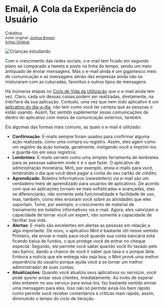 Email, A Cola da Experiência do Usuário
=======================================
Créditos<br/>
<small>Autor original: [Joshua Brewer](http://52weeksofux.com/)<br/>[Artigo Original](http://52weeksofux.com/post/780958988/email-the-glue-of-ux)</small>

![Crianças estudando](http://media.tumblr.com/tumblr_l56uduk4JC1qz8ohs.png "Crianças estudando")

Com o crescimento das redes sociais, o e-mail tem ficado em segundo plano se comparado a tweets e posts na linha do tempo, sendo um meio antiquado de enviar mensagens. Mas o e-mail ainda é um gigantesco meio de comunicação e as mensagens sérias das empresas ainda não se misturaram com as cutucadas, favoritos e outros tipos de mensagens.

Há inúmeras etapas no [Ciclo de Vida da Utilização](https://github.com/erickpatrick/traducoes/blob/master/artigos/experiencia-do-usuario/52-semanas-experiencia-usuario/semanas/06/20140523-ciclo-vida-utilizacao.md) que o e-mail ainda tem vez. Claro, cada um dessas coisas podem ser realizadas, diretamente, na interface da sua aplicação. Contudo, uma vez que nem todo aplicativo é um [aplicativo do dia-a-dia](http://bokardo.com/archives/everyday-app/), não tem como você ter certeza que as pessoas o estão usando. Assim, faz sentido suplementar essas comunicações de dentro do aplicativo com meios de comunicação externos, também.

Eis algumas das formas mais comuns, as quais o e-mail é utilizado:

- **Confirmação**: E-mails sempre foram usados para confirmar alguma ação realizada, como uma compra ou registro. Assim, eles agem como um registro da ação tomada, geralmente, instigando você a imprimi-los e guardá-los em seus registros;
- **Lembretes**: E-mails servem como uma simples ferramenta de lembretes para as pessoas saberem onde ir e o que fazer. O aplicativo de administração monetária, Mint, por exemplo, envia e-mails para você, lembrando o dia que você deve pagar a conta do seu cartão de crédito;
- **Aprendizado**: Boletins Informativos (*newsletters*) via e-mail são um verdadeiro meio de aprendizado para usuários de aplicativos. De acordo com que as aplicações tornam-se mais sofisticadas e avançadas, elas se diferenciarão, não somente pela funcionalidade e facilidade de uso, mas, também, como eles ensinam você sobre as atividades que eles suportam. Tome, por exemplo, o crescimento de material de treinamento em boletins informativos via e-mail. Agora, eles valorizam a capacidade de tornar você um expert, não somente a capacidade de facilitar sua vida.
- **Alertas**: E-mails são excelentes em alertas as pessoas em relação a algo importante. De novo, o aplicativo Mint é bastante útil nesse sentido. Primeiro, ele enviar e-mails para você quando sua conta bancária está ficando baixa de fundos, o que protege você de entrar no cheque especial. Segundo, ele permite você saber quando você foi taxado pelo seu banco, dando a chance de você ir saber que taxa e o porque dela. Embora a notícia que ele entrega não seja boa, o Mint provê uma melhor experiência do usuário porque ajuda você a se tornar um melhor adiministrador de suas contas;
- **Atualizações**: Quando você atualiza seus aplicativos ou serviços, você pode querer avisar seus clientes, imediatamente. Ao invés de esperar eles entarem no seu serviço para avisá-los, faz bastante sentido enviar uma mensagem para eles. Isso não só permite avisá-los bem rápido como permite você receber comentários e críticas mais rápido, assim, diminuindo o tempo do ciclo de iteração.